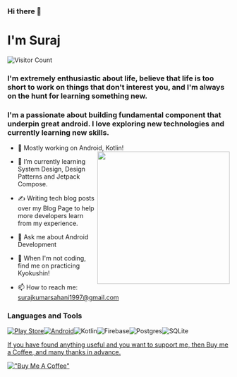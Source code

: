 ### Hi there 👋
# I'm Suraj 

![Visitor Count](https://profile-counter.glitch.me/{surajsahani}/count.svg)


<!--
**surajsahani/surajsahani** is a ✨ _special_ ✨ repository because its `README.md` (this file) appears on your GitHub profile.

Here are some ideas to get you started:
-->
### I'm extremely enthusiastic about life, believe that life is too short to work on things that don't interest you, and I'm always on the hunt for learning something new.
### I'm a passionate about building fundamental component that underpin great android. I love exploring new technologies and currently learning new skills.
- 🔭 Mostly working on Android, Kotlin!<a href="https://surajsahani.github.io/"><img align="right" width="300" height="300" src="https://user-images.githubusercontent.com/22853459/127254605-cb1020a4-f55a-4c9f-9d40-05be7c9d8e23.gif"></a>
- 🌱 I’m currently learning System Design, Design Patterns and Jetpack Compose.
- ✍️ Writing tech blog posts over my Blog Page to help more developers learn from my experience.
- 💬 Ask me about Android Development <div align="center">
- 🥋 When I'm not coding, find me on practicing Kyokushin!


- 📫 How to reach me: surajkumarsahani1997@gmail.com 


### Languages and Tools
<p align="left"><a href="https://play.google.com/store/apps/dev?id=8460495759436830961"><img alt="Play Store" src="https://img.shields.io/badge/Google_Play-414141?style=for-the-badge&logo=google-play&logoColor=white"/></a><a href="https://developers.google.com/profile/u/110228110931615430421"><img alt="Android" src="https://img.shields.io/badge/Android-3DDC84?style=for-the-badge&logo=android&logoColor=white" /></a><img alt="Kotlin" src="https://img.shields.io/badge/kotlin-%230095D5.svg?style=for-the-badge&logo=kotlin&logoColor=white"/><img alt="Firebase" src="https://img.shields.io/badge/firebase-%23039BE5.svg?style=for-the-badge&logo=firebase"/><img alt="Postgres" src ="https://img.shields.io/badge/postgres-%23316192.svg?style=for-the-badge&logo=postgresql&logoColor=white"/><img alt="SQLite" src ="https://img.shields.io/badge/sqlite-%2307405e.svg?style=for-the-badge&logo=sqlite&logoColor=white"/> <a href="https://play.google.com/store/apps/dev?id=8460495759436830961">

  If you have found anything useful and you want to support me, then Buy me a Coffee, and many thanks in advance.

  [!["Buy Me A Coffee"](https://www.buymeacoffee.com/assets/img/custom_images/orange_img.png)](https://www.buymeacoffee.com/surajsahani)

